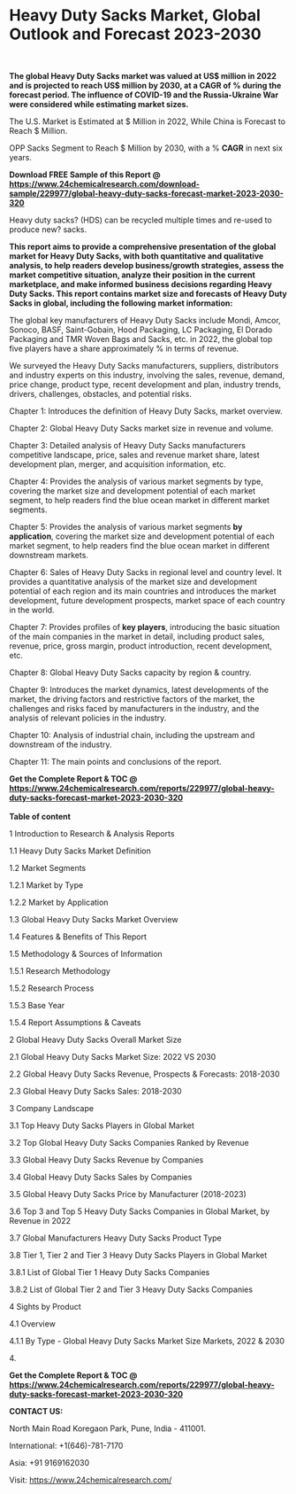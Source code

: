 <h1>Heavy Duty Sacks Market, Global Outlook and Forecast 2023-2030</h1><br/><p><strong>The global Heavy Duty Sacks market was valued at US$ million in 2022 and is projected to reach US$ million by 2030, at a <strong>CAGR</strong> of % during the forecast period. The influence of COVID-19 and the Russia-Ukraine War were considered while estimating market sizes.</strong></p><p>The U.S. Market is Estimated at $ Million in 2022, While China is Forecast to Reach $ Million.</p><p>OPP Sacks Segment to Reach $ Million by 2030, with a % <strong>CAGR</strong> in next six years.</p><div><b>Download FREE Sample of this Report @ <a href="https://www.24chemicalresearch.com/download-sample/229977/global-heavy-duty-sacks-forecast-market-2023-2030-320">https://www.24chemicalresearch.com/download-sample/229977/global-heavy-duty-sacks-forecast-market-2023-2030-320</a></b></div><p>Heavy duty sacks? (HDS) can be recycled multiple times and re-used to produce new? sacks.</p><p><strong>This report aims to provide a comprehensive presentation of the global market for Heavy Duty Sacks, with both quantitative and qualitative analysis, to help readers develop business/growth strategies, assess the market competitive situation, analyze their position in the current marketplace, and make informed business decisions regarding Heavy Duty Sacks. This report contains market size and forecasts of Heavy Duty Sacks in global, including the following market information:</strong></p><p>The global key manufacturers of Heavy Duty Sacks include Mondi, Amcor, Sonoco, BASF, Saint-Gobain, Hood Packaging, LC Packaging, El Dorado Packaging and TMR Woven Bags and Sacks, etc. in 2022, the global top five players have a share approximately % in terms of revenue.</p><p>We surveyed the Heavy Duty Sacks manufacturers, suppliers, distributors and industry experts on this industry, involving the sales, revenue, demand, price change, product type, recent development and plan, industry trends, drivers, challenges, obstacles, and potential risks.</p><p>Chapter 1: Introduces the definition of Heavy Duty Sacks, market overview.</p><p>Chapter 2: Global Heavy Duty Sacks market size in revenue and volume.</p><p>Chapter 3: Detailed analysis of Heavy Duty Sacks manufacturers competitive landscape, price, sales and revenue market share, latest development plan, merger, and acquisition information, etc.</p><p>Chapter 4: Provides the analysis of various market segments by type, covering the market size and development potential of each market segment, to help readers find the blue ocean market in different market segments.</p><p>Chapter 5: Provides the analysis of various market segments <strong>by application</strong>, covering the market size and development potential of each market segment, to help readers find the blue ocean market in different downstream markets.</p><p>Chapter 6: Sales of Heavy Duty Sacks in regional level and country level. It provides a quantitative analysis of the market size and development potential of each region and its main countries and introduces the market development, future development prospects, market space of each country in the world.</p><p>Chapter 7: Provides profiles of <strong>key players</strong>, introducing the basic situation of the main companies in the market in detail, including product sales, revenue, price, gross margin, product introduction, recent development, etc.</p><p>Chapter 8: Global Heavy Duty Sacks capacity by region & country.</p><p>Chapter 9: Introduces the market dynamics, latest developments of the market, the driving factors and restrictive factors of the market, the challenges and risks faced by manufacturers in the industry, and the analysis of relevant policies in the industry.</p><p>Chapter 10: Analysis of industrial chain, including the upstream and downstream of the industry.</p><p>Chapter 11: The main points and conclusions of the report.</p><div><b>Get the Complete Report & TOC @ <a href="https://www.24chemicalresearch.com/reports/229977/global-heavy-duty-sacks-forecast-market-2023-2030-320">https://www.24chemicalresearch.com/reports/229977/global-heavy-duty-sacks-forecast-market-2023-2030-320</a></b></div><br><b>Table of content</b><p>1 Introduction to Research & Analysis Reports<br />
 
  1.1 Heavy Duty Sacks Market Definition<br />
 
  1.2 Market Segments<br />
 
  1.2.1 Market by Type<br />
 
  1.2.2 Market by Application<br />
 
  1.3 Global Heavy Duty Sacks Market Overview<br />
 
  1.4 Features & Benefits of This Report<br />
 
  1.5 Methodology & Sources of Information<br />
 
  1.5.1 Research Methodology<br />
 
  1.5.2 Research Process<br />
 
  1.5.3 Base Year<br />
 
  1.5.4 Report Assumptions & Caveats<br />
 
 2 Global Heavy Duty Sacks Overall Market Size<br />
 
  2.1 Global Heavy Duty Sacks Market Size: 2022 VS 2030<br />
 
  2.2 Global Heavy Duty Sacks Revenue, Prospects & Forecasts: 2018-2030<br />
 
  2.3 Global Heavy Duty Sacks Sales: 2018-2030<br />
 
 3 Company Landscape<br />
 
  3.1 Top Heavy Duty Sacks Players in Global Market<br />
 
  3.2 Top Global Heavy Duty Sacks Companies Ranked by Revenue<br />
 
  3.3 Global Heavy Duty Sacks Revenue by Companies<br />
 
  3.4 Global Heavy Duty Sacks Sales by Companies<br />
 
  3.5 Global Heavy Duty Sacks Price by Manufacturer (2018-2023)<br />
 
  3.6 Top 3 and Top 5 Heavy Duty Sacks Companies in Global Market, by Revenue in 2022<br />
 
  3.7 Global Manufacturers Heavy Duty Sacks Product Type<br />
 
  3.8 Tier 1, Tier 2 and Tier 3 Heavy Duty Sacks Players in Global Market<br />
 
  3.8.1 List of Global Tier 1 Heavy Duty Sacks Companies<br />
 
  3.8.2 List of Global Tier 2 and Tier 3 Heavy Duty Sacks Companies<br />
 
 4 Sights by Product<br />
 
  4.1 Overview<br />
 
  4.1.1 By Type - Global Heavy Duty Sacks Market Size Markets, 2022 & 2030<br />
 
  4.<br><div><b>Get the Complete Report & TOC @ <a href="https://www.24chemicalresearch.com/reports/229977/global-heavy-duty-sacks-forecast-market-2023-2030-320">https://www.24chemicalresearch.com/reports/229977/global-heavy-duty-sacks-forecast-market-2023-2030-320</a></b></div></p>
 
 <b>CONTACT US:</b><br>
 
 North Main Road Koregaon Park, Pune, India - 411001.<br/>
 
 International: +1(646)-781-7170<br/>
 
 Asia: +91 9169162030<br/>
 
 Visit: <a href="https://www.24chemicalresearch.com/">https://www.24chemicalresearch.com/</a>
 
 <br>